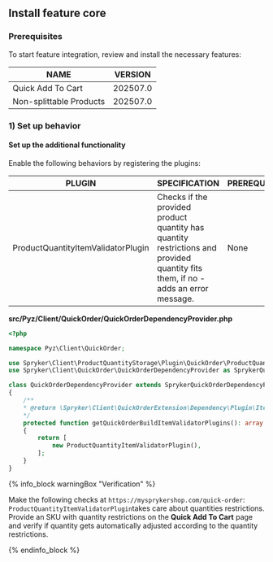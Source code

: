 

## Install feature core

### Prerequisites

To start feature integration, review and install the necessary features:

| NAME | VERSION |
|---|---|
|Quick Add To Cart| 202507.0 |
|Non-splittable Products| 202507.0 |

### 1) Set up behavior

#### Set up the additional functionality

Enable the following behaviors by registering the plugins:

| PLUGIN | SPECIFICATION | PREREQUISITES | NAMESPACE |
|---|---|---|---|
|ProductQuantityItemValidatorPlugin|Checks if the provided product quantity has quantity restrictions and provided quantity fits them, if no - adds an error message.|None|Spryker\Client\ProductQuantityStorage\Plugin\QuickOrder|

**src/Pyz/Client/QuickOrder/QuickOrderDependencyProvider.php**

```php
<?php

namespace Pyz\Client\QuickOrder;

use Spryker\Client\ProductQuantityStorage\Plugin\QuickOrder\ProductQuantityItemValidatorPlugin;
use Spryker\Client\QuickOrder\QuickOrderDependencyProvider as SprykerQuickOrderDependencyProvider;

class QuickOrderDependencyProvider extends SprykerQuickOrderDependencyProvider
{
	/**
	* @return \Spryker\Client\QuickOrderExtension\Dependency\Plugin\ItemValidatorPluginInterface[]
	*/
	protected function getQuickOrderBuildItemValidatorPlugins(): array
	{
		return [
			new ProductQuantityItemValidatorPlugin(),
		];
	}
}		
```

{% info_block warningBox "Verification" %}

Make the following checks at `https://mysprykershop.com/quick-order`:<br>`ProductQuantityItemValidatorPlugin`takes care about quantities restrictions. Provide an SKU with quantity restrictions on the **Quick Add To Cart** page and verify if quantity gets automatically adjusted according to the quantity restrictions.

{% endinfo_block %}
